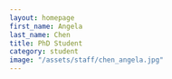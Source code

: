 ```yaml
---
layout: homepage
first_name: Angela
last_name: Chen
title: PhD Student
category: student
image: "/assets/staff/chen_angela.jpg"
---
```

